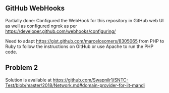 ## GitHub WebHooks

Partially done: Configured the WebHook for this repository in GitHub web UI as well as configured ngrok as per https://developer.github.com/webhooks/configuring/

Need to adapt https://gist.github.com/marcelosomers/8305065 from PHP to Ruby to follow the instructions on GitHub or use Apache to run the PHP code.
 
## Problem 2

Solution is available at https://github.com/Swapnilr1/SNTC-Test/blob/master/2018/Network.md#domain-provider-for-iit-mandi
